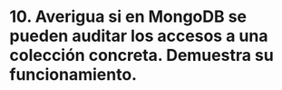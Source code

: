 # 10. Averigua si en MongoDB se pueden auditar los accesos a una colección concreta. Demuestra su funcionamiento.